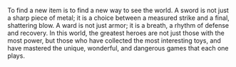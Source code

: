 To find a new item is to find a new way to see the world. A sword is not just a sharp piece of metal; it is a choice between a measured strike and a final, shattering blow. A ward is not just armor; it is a breath, a rhythm of defense and recovery. In this world, the greatest heroes are not just those with the most power, but those who have collected the most interesting toys, and have mastered the unique, wonderful, and dangerous games that each one plays.